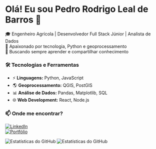 # Olá! Eu sou Pedro Rodrigo Leal de Barros 👋  

🎓 Engenheiro Agrícola | Desenvolvedor Full Stack Júnior | Analista de Dados  
📍 Apaixonado por tecnologia, Python e geoprocessamento  
🚀 Buscando sempre aprender e compartilhar conhecimento  

### 🛠️ Tecnologias e Ferramentas  
- ⚡ **Linguagens:** Python, JavaScript  
- 🌎 **Geoprocessamento:** QGIS, PostGIS  
- 📊 **Análise de Dados:** Pandas, Matplotlib, SQL  
- 🌐 **Web Development:** React, Node.js  

### 📫 Onde me encontrar?  
[![LinkedIn](https://img.shields.io/badge/-LinkedIn-blue?style=flat&logo=Linkedin&logoColor=white)](https://www.linkedin.com/in/pedro-leal-barros/)  
[![Portfólio](https://img.shields.io/badge/-Portfólio-red?style=flat&logo=appveyor)](https://seu-portfolio.com)  

![Estatísticas do GitHub](https://github-readme-stats.vercel.app/api?username=PedroRodrigoLB&show_icons=true&include_all_commits=true&theme=buefy&border=none)
![Estatísticas do GitHub](https://github-readme-stats.vercel.app/api/top-langs/?username=PedroRodrigoLB&layout=compact&theme=buefy&border=none)


